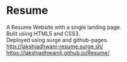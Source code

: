 # Resume

A Resume Website with a single landing page.</br>
Built using HTML5 and CSS3. </br>
Deployed using surge and github-pages.</br>
http://lakshjadhwani-resume.surge.sh/</br>
https://lakshjadhwanilj.github.io/Resume/
